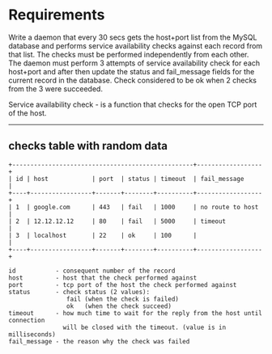 # Requirements

Write a daemon that every 30 secs gets the host+port list from the MySQL database and performs service availability checks against each record from that list. The checks must be performed independently from each other. The daemon must perform 3 attempts of service availability check for each host+port and after then update the status and fail_message fields for the current record in the database. Check considered to be ok when 2 checks from the 3 were succeeded.

Service availability check - is a function that checks for the open TCP port of the host.

---

##  **checks** table with random data

```
+--------------------------------------------------+------------------+
| id | host            | port  | status | timeout  | fail_message     |
+----+-----------------+-------+--------+----------+------------------+
| 1  | google.com      | 443   | fail   | 1000     | no route to host |
| 2  | 12.12.12.12     | 80    | fail   | 5000     | timeout          |
| 3  | localhost       | 22    | ok     | 100      |                  |
+----+-----------------+-------+--------+----------+------------------+

id           - consequent number of the record
host         - host that the check performed against
port         - tcp port of the host the check performed against
status       - check status (2 values):
                fail (when the check is failed)
                ok   (when the check succeed)
timeout      - how much time to wait for the reply from the host until connection
               will be closed with the timeout. (value is in milliseconds)
fail_message - the reason why the check was failed
